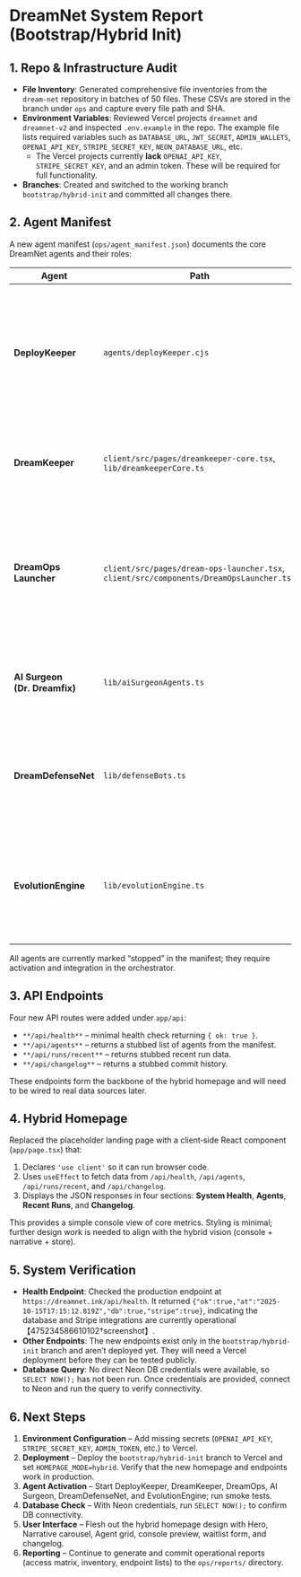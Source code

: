 # DreamNet System Report (Bootstrap/Hybrid Init)

## 1. Repo & Infrastructure Audit

- **File Inventory**: Generated comprehensive file inventories from the `dream-net` repository in batches of 50 files. These CSVs are stored in the branch under `ops` and capture every file path and SHA.  
- **Environment Variables**: Reviewed Vercel projects `dreamnet` and `dreamnet-v2` and inspected `.env.example` in the repo. The example file lists required variables such as `DATABASE_URL`, `JWT_SECRET`, `ADMIN_WALLETS`, `OPENAI_API_KEY`, `STRIPE_SECRET_KEY`, `NEON_DATABASE_URL`, etc.  
  - The Vercel projects currently **lack** `OPENAI_API_KEY`, `STRIPE_SECRET_KEY`, and an admin token. These will be required for full functionality.  
- **Branches**: Created and switched to the working branch `bootstrap/hybrid-init` and committed all changes there.

## 2. Agent Manifest

A new agent manifest (`ops/agent_manifest.json`) documents the core DreamNet agents and their roles:

| Agent | Path | Description |
|------|------|-------------|
| **DeployKeeper** | `agents/deployKeeper.cjs` | Monitors deployment status across Vercel, GitHub, and Replit; triggers deployments and rollback when necessary. |
| **DreamKeeper** | `client/src/pages/dreamkeeper-core.tsx`, `lib/dreamkeeperCore.ts` | Oversees system diagnostics and orchestrates self‑healing workflows. |
| **DreamOps Launcher** | `client/src/pages/dream-ops-launcher.tsx`, `client/src/components/DreamOpsLauncher.tsx` | UI and logic for launching dream cores and orchestrating subagents (LUCID, CANVAS, ROOT, ECHO, CRADLE, WING). |
| **AI Surgeon (Dr. Dreamfix)** | `lib/aiSurgeonAgents.ts` | Performs automatic repairs and allows manual fixes; stops agents on error. |
| **DreamDefenseNet** | `lib/defenseBots.ts` | Monitors threats such as unauthorized cores or dream injection and neutralizes them. |
| **EvolutionEngine** | `lib/evolutionEngine.ts` | Runs iterative upgrade cycles, applying insights from diagnostics and threats to evolve the system. |

All agents are currently marked “stopped” in the manifest; they require activation and integration in the orchestrator.

## 3. API Endpoints

Four new API routes were added under `app/api`:

- `**/api/health**` – minimal health check returning `{ ok: true }`.
- `**/api/agents**` – returns a stubbed list of agents from the manifest.
- `**/api/runs/recent**` – returns stubbed recent run data.
- `**/api/changelog**` – returns a stubbed commit history.

These endpoints form the backbone of the hybrid homepage and will need to be wired to real data sources later.

## 4. Hybrid Homepage

Replaced the placeholder landing page with a client‑side React component (`app/page.tsx`) that:

1. Declares `'use client'` so it can run browser code.  
2. Uses `useEffect` to fetch data from `/api/health`, `/api/agents`, `/api/runs/recent`, and `/api/changelog`.  
3. Displays the JSON responses in four sections: **System Health**, **Agents**, **Recent Runs**, and **Changelog**.  

This provides a simple console view of core metrics. Styling is minimal; further design work is needed to align with the hybrid vision (console + narrative + store).

## 5. System Verification

- **Health Endpoint**: Checked the production endpoint at `https://dreamnet.ink/api/health`. It returned `{"ok":true,"at":"2025-10-15T17:15:12.819Z","db":true,"stripe":true}`, indicating the database and Stripe integrations are currently operational【475234586610102†screenshot】.
- **Other Endpoints**: The new endpoints exist only in the `bootstrap/hybrid-init` branch and aren’t deployed yet. They will need a Vercel deployment before they can be tested publicly.
- **Database Query**: No direct Neon DB credentials were available, so `SELECT NOW();` has not been run. Once credentials are provided, connect to Neon and run the query to verify connectivity.

## 6. Next Steps

1. **Environment Configuration** – Add missing secrets (`OPENAI_API_KEY`, `STRIPE_SECRET_KEY`, `ADMIN_TOKEN`, etc.) to Vercel.  
2. **Deployment** – Deploy the `bootstrap/hybrid-init` branch to Vercel and set `HOMEPAGE_MODE=hybrid`. Verify that the new homepage and endpoints work in production.  
3. **Agent Activation** – Start DeployKeeper, DreamKeeper, DreamOps, AI Surgeon, DreamDefenseNet, and EvolutionEngine; run smoke tests.  
4. **Database Check** – With Neon credentials, run `SELECT NOW();` to confirm DB connectivity.  
5. **User Interface** – Flesh out the hybrid homepage design with Hero, Narrative carousel, Agent grid, console preview, waitlist form, and changelog.  
6. **Reporting** – Continue to generate and commit operational reports (access matrix, inventory, endpoint lists) to the `ops/reports/` directory.
